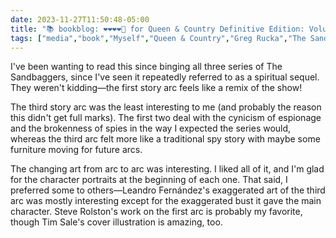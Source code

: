 ```yaml
---
date: 2023-11-27T11:50:48-05:00
title: "📚 bookblog: ❤️❤️❤️❤️🖤 for Queen & Country Definitive Edition: Volume 01, by Greg Rucka"
tags: ["media","book","Myself","Queen & Country","Greg Rucka","The Sandbaggers","spy fiction","comics","Leandro Fernández","Tim Sale"]
---
```


I've been wanting to read this since binging all three series of The Sandbaggers, since I've seen it repeatedly referred to as a spiritual sequel. They weren't kidding—the first story arc feels like a remix of the show! 

The third story arc was the least interesting to me (and probably the reason this didn't get full marks). The first two deal with the cynicism of espionage and the brokenness of spies in the way I expected the series would, whereas the third arc felt more like a traditional spy story with maybe some furniture moving for future arcs.

The changing art from arc to arc was interesting. I liked all of it, and I'm glad for the character portraits at the beginning of each one. That said, I preferred some to others—Leandro Fernández's exaggerated art of the third arc was mostly interesting except for the exaggerated bust it gave the main character. Steve Rolston's work on the first arc is probably my favorite, though Tim Sale's cover illustration is amazing, too.